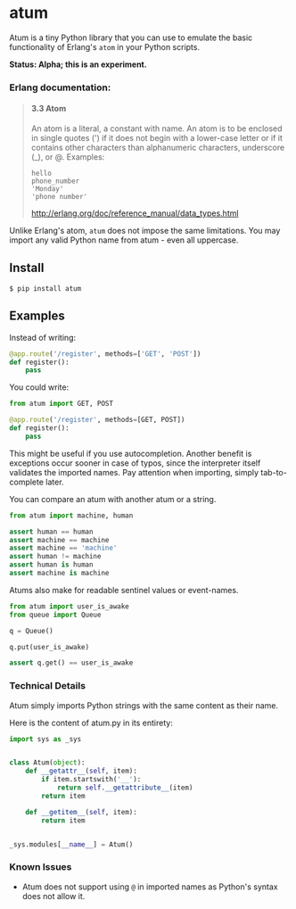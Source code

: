 # atum

Atum is a tiny Python library that you can use 
to emulate the basic functionality of Erlang's `atom` 
in your Python scripts. 

**Status: Alpha; this is an experiment.**

### Erlang documentation:

> #### 3.3  Atom
> An atom is a literal, a constant with name. An atom is to be enclosed in single quotes (') if it does not begin with a lower-case letter or if it contains other characters than alphanumeric characters, underscore (_), or @.
> Examples:
> ```
> hello
> phone_number
> 'Monday'
> 'phone number'
> ```
> http://erlang.org/doc/reference_manual/data_types.html


Unlike Erlang's atom, `atum` does not impose the same limitations. 
You may import any valid Python name from atum - even all uppercase. 

## Install

```
$ pip install atum
```

## Examples


Instead of writing:

```python
@app.route('/register', methods=['GET', 'POST'])
def register():
    pass
```

You could write:

```python
from atum import GET, POST

@app.route('/register', methods=[GET, POST])
def register():
    pass
```

This might be useful if you use autocompletion.
Another benefit is exceptions occur sooner in case of typos,
since the interpreter itself validates the imported names.
Pay attention when importing, simply tab-to-complete later.

You can compare an atum with another atum or a string.

```python
from atum import machine, human

assert human == human
assert machine == machine
assert machine == 'machine'
assert human != machine 
assert human is human
assert machine is machine
```

Atums also make for readable sentinel values or event-names.

```python
from atum import user_is_awake
from queue import Queue

q = Queue()

q.put(user_is_awake)

assert q.get() == user_is_awake
```

### Technical Details

Atum simply imports Python strings with the same content as their name.

Here is the content of atum.py in its entirety:

```python
import sys as _sys


class Atum(object):
    def __getattr__(self, item):
        if item.startswith('__'):
            return self.__getattribute__(item)
        return item

    def __getitem__(self, item):
        return item


_sys.modules[__name__] = Atum()
``` 

### Known Issues

- Atum does not support using `@` in imported names 
  as Python's syntax does not allow it. 